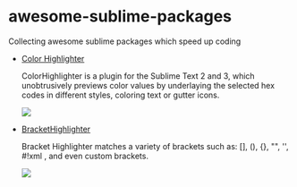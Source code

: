 # awesome-sublime-packages
Collecting awesome sublime packages which speed up coding

- [Color Highlighter](https://github.com/Monnoroch/ColorHighlighter)

    ColorHighlighter is a plugin for the Sublime Text 2 and 3, which unobtrusively previews color values by underlaying the selected hex codes in different styles, coloring text or gutter icons.

    ![](https://camo.githubusercontent.com/e13f5346a650e7e3fc2269fd4de3904d78c8fd1e/687474703a2f2f692e696d6775722e636f6d2f55506d456b30392e706e67)

- [BracketHighlighter](https://github.com/facelessuser/BracketHighlighter)

    Bracket Highlighter matches a variety of brackets such as: [], (), {}, "", '', #!xml <tag></tag>, and even custom brackets.

    ![](https://camo.githubusercontent.com/771f9df16f29a134369cbcb0913f55932d156983/687474703a2f2f646c2e64726f70626f782e636f6d2f752f3334323639382f427261636b6574486967686c6967687465722f4578616d706c65312e706e67)
